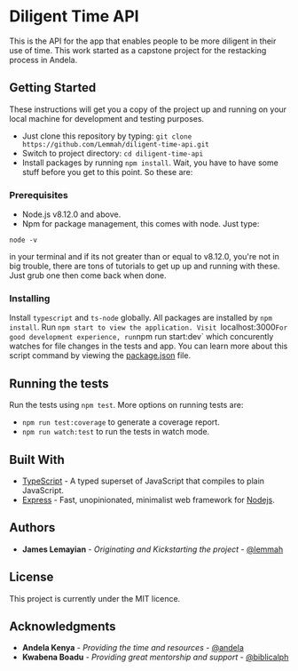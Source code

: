 # Diligent Time API
This is the API for the app that enables people to be more diligent in their use of time. This work started as a capstone project for the restacking process in Andela.

## Getting Started

These instructions will get you a copy of the project up and running on your local machine for development and testing purposes.
- Just clone this repository by typing: `git clone https://github.com/Lemmah/diligent-time-api.git`
- Switch to project directory: `cd diligent-time-api`
- Install packages by running `npm install`. Wait, you have to have some stuff before you get to this point. So these are:

### Prerequisites

- Node.js v8.12.0 and above.
- Npm for package management, this comes with node.
Just type:
```
node -v
```
in your terminal and if its not greater than or equal to v8.12.0, you're not in big trouble, there are tons of tutorials to get up up and running with these. Just grub one then come back when done.

### Installing
Install `typescript` and `ts-node` globally. 
All packages are installed by `npm install`.
Run `npm start to view the application. Visit `localhost:3000`
For good development experience, run `npm run start:dev` which concurently watches for file changes in the tests and app. You can learn more about this script command by viewing the [package.json](/package.json) file.


## Running the tests

Run the tests using `npm test`.
More options on running tests are:
  - `npm run test:coverage` to generate a coverage report.
  - `npm run watch:test` to run the tests in watch mode.

## Built With

* [TypeScript](https://typescriptlang.org) - A typed superset of JavaScript that compiles to plain JavaScript.
* [Express](https://expressjs.com) - Fast, unopinionated, minimalist web framework for [Nodejs](https://nodejs.org).

## Authors

* **James Lemayian** - *Originating and Kickstarting the project* - [@lemmah](https://github.com/lemmah)


## License

This project is currently under the MIT licence.

## Acknowledgments

* **Andela Kenya** - *Providing the time and resources* - [@andela](https://andela.com)
* **Kwabena Boadu** - *Providing great mentorship and support* - [@biblicalph](https://github.com/biblicalph)
